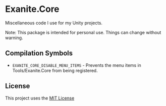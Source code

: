 # Exanite.Core

Miscellaneous code I use for my Unity projects.

Note: This package is intended for personal use. Things can change without warning.

## Compilation Symbols

- `EXANITE_CORE_DISABLE_MENU_ITEMS` - Prevents the menu items in Tools/Exanite.Core from being registered.

## License

This project uses the [MIT License](https://github.com/Exanite/Exanite.Core/blob/main/LICENSE.md)

